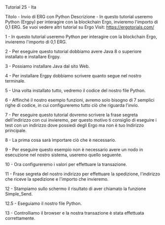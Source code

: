 Tutorial 25 - Ita

Títolo - Invio di ERG con Python
Descrizione - In questo tutorial useremo Python (Ergpy) per interagire con la blockchain Ergo, invieremo l'importo di 0,1 ERG.
Se vuoi vedere altri tutorial su Ergo Visit: https://ergotorials.com/

1 - In questo tutorial useremo Python per interagire con la blockchain Ergo, invieremo l'importo di 0,1 ERG.

2 - Per eseguire questo tutorial dobbiamo avere Java 8 o superiore installato e installare Ergpy.

3 - Possiamo installare Java dal sito Web.

4 - Per installare Ergpy dobbiamo scrivere quanto segue nel nostro terminale.

5 - Una volta installato tutto, vedremo il codice del nostro file Python.

6 - Affinché il nostro esempio funzioni, avremo solo bisogno di 7 semplici righe di codice, in cui configureremo tutto ciò che riguarda l'invio.

7 - Per eseguire questo tutorial dovremo scrivere la frase segreta dell'indirizzo con cui invieremo, per questo motivo ti consiglio di eseguire i test con un indirizzo dove possiedi degli Ergo ma non è tuo Indirizzo principale.

8 - La prima cosa sarà importare ciò che è necessario.

9 - Per eseguire questo esempio non è necessario avere un nodo in esecuzione nel nostro sistema, useremo quello seguente.

10 - Ora configureremo i valori per effettuare la transazione.

11 - Frase segreta del nostro indirizzo per effettuare la spedizione, l'indirizzo che riceve la spedizione e l'importo che invieremo.

12 - Stampiamo sullo schermo il risultato di aver chiamato la funzione Simple_Send.

12.5 - Eseguiamo il nostro file Python.

13 - Controlliamo il browser e la nostra transazione è stata effettuata correttamente.
